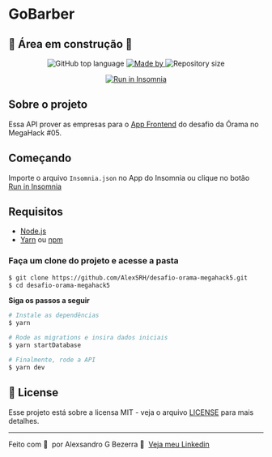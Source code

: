 # GoBarber

## :construction: Área em construção :construction:

<p align="center">
  <img alt="GitHub top language" src="https://img.shields.io/github/languages/top/AlexSRH/desafio-orama-megahack5?color=%236A57D5">

  <a href="https://www.linkedin.com/in/alexsandrobezerra/" target="_blank" rel="noopener noreferrer">
    <img alt="Made by" src="https://img.shields.io/badge/made%20by-Alexsandro%20G%20Bezerra-%236A57D5">
  </a>

  <img alt="Repository size" src="https://img.shields.io/github/repo-size/AlexSRH/desafio-orama-megahack5?color=%236A57D5">
</p>

<p id="insomnia-button" align="center">
  <a href="https://insomnia.rest/run/?label=MegaHack%20%2305%20-%20%C3%93rama&uri=https%3A%2F%2Fraw.githubusercontent.com%2FAlexSRH%2Fdesafio-orama-megahack5%2Fmain%2FInsomnia.json" target="_blank"><img src="https://insomnia.rest/images/run.svg" alt="Run in Insomnia"></a>
</p>

## Sobre o projeto

Essa API prover as empresas para o [App Frontend](https://github.com/vitorbez/desafio-orama-megahack5) do desafio da Órama no MegaHack #05.

## Começando

Importe o arquivo `Insomnia.json` no App do Insomnia ou clique no botão [Run in Insomnia](#insomnia-button)

## Requisitos

- [Node.js](https://nodejs.org/en/)
- [Yarn](https://classic.yarnpkg.com/) ou [npm](https://www.npmjs.com/)

### Faça um clone do projeto e acesse a pasta

```bash
$ git clone https://github.com/AlexSRH/desafio-orama-megahack5.git
$ cd desafio-orama-megahack5
```

**Siga os passos a seguir**

```bash
# Instale as dependências
$ yarn

# Rode as migrations e insira dados iniciais
$ yarn startDatabase

# Finalmente, rode a API
$ yarn dev
```


## 📝 License

Esse projeto está sobre a licensa MIT - veja o arquivo [LICENSE](LICENSE) para mais detalhes.

---

Feito com 💜 &nbsp;por Alexsandro G Bezerra 👋 &nbsp;[Veja meu Linkedin](https://www.linkedin.com/in/eliasgcf/)

